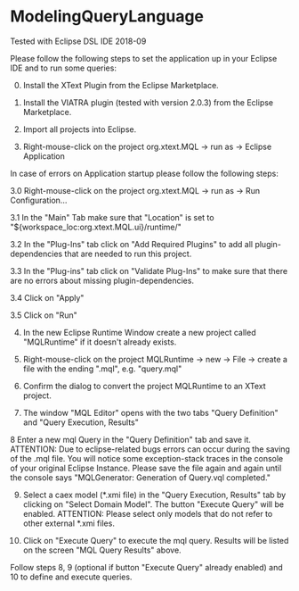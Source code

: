 # ModelingQueryLanguage

Tested with Eclipse DSL IDE 2018-09

Please follow the following steps to set the application up in your Eclipse IDE and to run some queries:

0. Install the XText Plugin from the Eclipse Marketplace.

1. Install the VIATRA plugin (tested with version 2.0.3) from the Eclipse Marketplace.

2. Import all projects into Eclipse.

3. Right-mouse-click on the project org.xtext.MQL -> run as -> Eclipse Application

In case of errors on Application startup please follow the following steps:

3.0 Right-mouse-click on the project org.xtext.MQL -> run as -> Run Configuration...

3.1 In the "Main" Tab make sure that "Location" is set to "${workspace_loc:org.xtext.MQL.ui}/runtime/"

3.2 In the "Plug-Ins" tab click on "Add Required Plugins" to add all plugin-dependencies that are needed to run this project.

3.3	In the "Plug-ins" tab click on "Validate Plug-Ins" to make sure that there are no errors about missing plugin-dependencies.

3.4 Click on "Apply"

3.5 Click on "Run"

4. In the new Eclipse Runtime Window create a new project called "MQLRuntime" if it doesn't already exists.

5. Right-mouse-click on the project MQLRuntime -> new -> File -> create a file with the ending ".mql", e.g. "query.mql"

6. Confirm the dialog to convert the project MQLRuntime to an XText project.

7. The window "MQL Editor" opens with the two tabs "Query Definition" and "Query Execution, Results"

8 Enter a new mql Query in the "Query Definition" tab and save it. 
ATTENTION: Due to eclipse-related bugs errors can occur during the saving of the .mql file. You will notice some exception-stack traces in the console of your original Eclipse Instance.
Please save the file again and again until the console says "MQLGenerator: Generation of Query.vql completed."

9. Select a caex model (*.xmi file) in the "Query Execution, Results" tab by clicking on "Select Domain Model". The button "Execute Query" will be enabled.
ATTENTION: Please select only models that do not refer to other external *.xmi files.

10. Click on "Execute Query" to execute the mql query. Results will be listed on the screen "MQL Query Results" above.

Follow steps 8, 9 (optional if button "Execute Query" already enabled) and 10 to define and execute queries.
